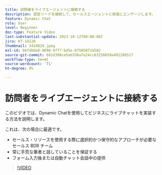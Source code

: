 ```yaml
---
title: 訪問者をライブエージェントに接続する
description: 認定リードを接続して、セールスエージェントと即座にエンゲージします。
feature: Dynamic Chat
role: User
level: Beginner
doc-type: Feature Video
last-substantial-update: 2023-10-12T00:00:00Z
jira: KT-14128
thumbnail: 3424828.jpeg
exl-id: bbf4bde8-9698-4ff7-bd5e-07505072a582
source-git-commit: 681d390ce5ab336a7e24cc63256659a492288517
workflow-type: tm+mt
source-wordcount: '71'
ht-degree: 0%

---
```


# 訪問者をライブエージェントに接続する

このビデオでは、Dynamic Chatを使用してビジネスにライブチャットを実装する方法を説明します。

これは、次の場合に最適です。

* セールス・リソースを使用する際に選択的かつ保守的なアプローチが必要なセールス BDR チーム
* 常に手荒な業者と話していることを保証する
* フォーム入力後または自動チャット会話中の提供

>[!VIDEO](https://video.tv.adobe.com/v/3452059/?learn=on&captions=jpn)
